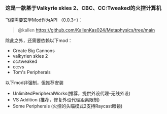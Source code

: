 ### 这是一款基于Valkyrie skies 2、CBC、CC:Tweaked的火控计算机
飞控需要玄学Mod作为API （0.0.3+）：
> @kallen https://github.com/KallenKas024/Metaphysics/tree/main

除此之外，还需要依赖以下mod：
* Create Big Cannons
* valkyrien skies 2
* cc:tweaked
* cc:vs
* Tom's Peripherals

以下mod非强制，但推荐安装
* UnlimitedPeripheralWorks(推荐，提供外设代理-无线外设)
* VS Addition (推荐，修复外设代理距离限制)
* Some Peripherals (火控的头瞄模式2支持Raycast眼镜)
